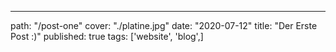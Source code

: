---
path: "/post-one"
cover: "./platine.jpg"
date: "2020-07-12"
title: "Der Erste Post :)"
published: true
tags: ['website', 'blog',]

